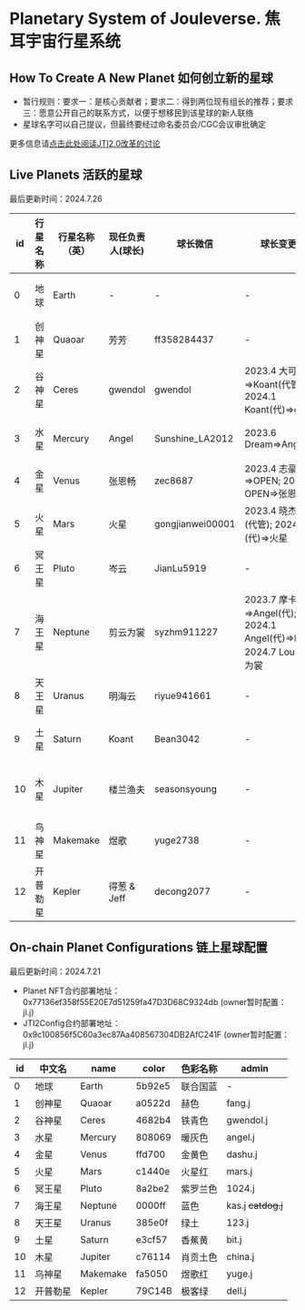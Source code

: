 # Planetary System of Jouleverse. 焦耳宇宙行星系统

## How To Create A New Planet 如何创立新的星球

- 暂行规则：要求一：是核心贡献者；要求二：得到两位现有组长的推荐；要求三：愿意公开自己的联系方式，以便于想移民到该星球的新人联络
- 星球名字可以自己提议，但最终要经过命名委员会/CGC会议审批确定

更多信息请[点击此处阅读JTI2.0改革的讨论](https://github.com/Jouleverse/jti2/issues/1)

## Live Planets 活跃的星球

最后更新时间：2024.7.26

**id** | **行星名称** | **行星名称（英）** | **现任负责人(球长)** | **球长微信** | **球长变更历史** | **主题/详细介绍（链接）** | **创星时间** | **创始人** | **创立背书人** | **备注**
-|-|-|-|-|-|-|-|-|-|-
0 | 地球 | Earth | - | - | - | - | 2022.10.1 | - | - | 母星球
1 | 创神星 | Quaoar | 芳芳 | ff358284437 | - | - | 2022.10.1 | 芳芳 | - | 原1组
2 | 谷神星 | Ceres | gwendol | gwendol | 2023.4 大可=>Koant(代管); 2024.1 Koant(代)=>gwendol | - | 2022.10.1 | 大可 | - | 原2组 
3 | 水星 | Mercury | Angel | Sunshine_LA2012 | 2023.6 Dream=>Angel | - | 2022.10.1 | Dream | - | 原3组 
4 | 金星 | Venus | 张恩畅 | zec8687 | 2023.4 志豪=>OPEN; 2023.6 OPEN=>张恩畅 | - | 2022.10.1 | 志豪 | - | 原4组
5 | 火星 | Mars | 火星 | gongjianwei00001 | 2023.4 晓杰=>岑云(代管); 2024.3 岑云(代)=>火星 | - | 2022.10.1 | 晓杰 | - | 原5组
6 | 冥王星 | Pluto | 岑云 | JianLu5919 | - | - | 2022.10.1 | 岑云 | - | 原6组 
7 | 海王星 | Neptune | 剪云为裳 | syzhm911227 | 2023.7 摩卡与茶=>Angel(代); 2024.1 Angel(代)=>Louis; 2024.7 Louis=>剪云为裳 | - | 2022.10.1 | 摩卡与茶 | - | 原7组 
8 | 天王星 | Uranus | 明海云 | riyue941661 | - | [天王星健身星球](Uranus.md) | 2022.10.1 | 明海云 | - | 原8组
9 | 土星 | Saturn | Koant | Bean3042 | - | [Saturn读书俱乐部](Saturn.md) | 2022.10.1 | Koant | - | 原9组
10 | 木星 | Jupiter | 楼兰渔夫 | seasonsyoung | - | [木星生态项目开发基地](Jupiter.md) | 2022.10.1 | 楼兰渔夫 | - | 原10组 
11 | 鸟神星 | Makemake | 煜歌 | yuge2738 | - | [鸟神星交易学社](Makemake.md) | 2024.6.25 | 煜歌 | 楼兰渔夫, Koant | - 
12 | 开普勒星 | Kepler | 得葱 & Jeff | decong2077 | - | 区块链编程/- | 2024.9.1 | 得葱 & Jeff | Koant, 楼兰渔夫 | - 

## On-chain Planet Configurations 链上星球配置

最后更新时间：2024.7.21

- Planet NFT合约部署地址：0x77136ef358f55E20E7d51259fa47D3D68C9324db (owner暂时配置：jl.j)
- JTI2Config合约部署地址：0x9c100856f5C60a3ec87Aa408567304DB2AfC241F (owner暂时配置：jl.j)

 **id** | **中文名** | **name** | **color** | **色彩名称** | **admin**
-|-|-|-|-|-
 0 | 地球 | Earth | 5b92e5 | 联合国蓝 | -
 1 | 创神星 | Quaoar | a0522d | 赫色 | fang.j
 2 | 谷神星 | Ceres | 4682b4 | 铁青色 | gwendol.j 
 3 | 水星 | Mercury | 808069 | 暖灰色 | angel.j 
 4 | 金星 | Venus | ffd700 | 金黄色 | dashu.j
 5 | 火星 | Mars | c1440e | 火星红 | mars.j 
 6 | 冥王星 | Pluto | 8a2be2 | 紫罗兰色 | 1024.j
 7 | 海王星 | Neptune | 0000ff | 蓝色 | kas.j <del>catdog.j</del>
 8 | 天王星 | Uranus | 385e0f | 绿土 | 123.j
 9 | 土星 | Saturn | e3cf57 | 香蕉黄 | bit.j 
 10 | 木星 | Jupiter | c76114 | 肖贡土色 | china.j 
 11 | 鸟神星 | Makemake | fa5050 | 煜歌红 | yuge.j
 12 | 开普勒星 | Kepler | 79C14B | 极客绿 | dell.j
